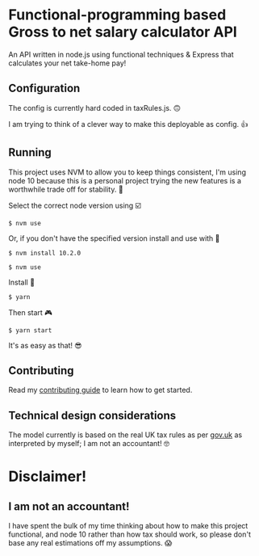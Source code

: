 # Functional-programming based Gross to net salary calculator API

An API written in node.js using functional techniques & Express that calculates your net take-home pay!

## Configuration
The config is currently hard coded in taxRules.js. 🙃

I am trying to think of a clever way to make this deployable as config. 👍

## Running

This project uses NVM to allow you to keep things consistent, I'm using node 10 because this is a personal project trying the new features is a worthwhile trade off for stability. 🤷‍

Select the correct node version using ☑️
```
$ nvm use
```
Or, if you don't have the specified version install and use with 💪
```
$ nvm install 10.2.0

$ nvm use
```
Install 🔧
```
$ yarn
```
Then start 🎮
```
$ yarn start
```

It's as easy as that! 😎


## Contributing

Read my [contributing guide](/CONTRIBUTING.md) to learn how to get started.

## Technical design considerations

The model currently is based on the real UK tax rules as per [gov.uk](https://www.gov.uk/browse/tax/income-tax) as interpreted by myself; I am not an accountant! 🤓

# Disclaimer!
## I am not an accountant!
I have spent the bulk of my time thinking about how to make this project functional, and node 10 rather than how tax should work, so please don't base any real estimations off my assumptions. 😱
